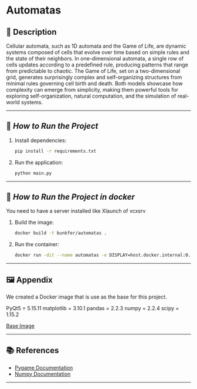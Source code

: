 # Automatas

## 📜 **Description**

Cellular automata, such as 1D automata and the Game of Life, are dynamic systems composed of cells that evolve over time based on simple rules and the state of their neighbors. In one-dimensional automata, a single row of cells updates according to a predefined rule, producing patterns that range from predictable to chaotic. The Game of Life, set on a two-dimensional grid, generates surprisingly complex and self-organizing structures from minimal rules governing cell birth and death. Both models showcase how complexity can emerge from simplicity, making them powerful tools for exploring self-organization, natural computation, and the simulation of real-world systems.

---

## 🚀 *How to Run the Project*

1. Install dependencies:

   ```bash
   pip install -r requirements.txt
   ```

2. Run the application:

   ```bash
   python main.py
   ```

---

## 🚀 *How to Run the Project in docker*

You need to have a server installed like Xlaunch of vcxsrv

1. Build the image:

   ```bash
   docker build -t bunkfer/automatas .
   ```

2. Run the container:

   ```bash
   docker run -dit --name automatas -e DISPLAY=host.docker.internal:0.0 bunkfer/automatas
   ```

---

## 🖼️ **Appendix**

We created a Docker image that is use as the base for this project.

PyQt5 = 5.15.11
matplotlib = 3.10.1
pandas = 2.2.3
numpy = 2.2.4
scipy = 1.15.2

[Base Image](https://hub.docker.com/r/bunkfer/pyqt5)

---

## 📚 **References**

- [Pygame Documentation](https://www.pygame.org/docs/)
- [Numpy Documentation](https://numpy.org/doc/)
---